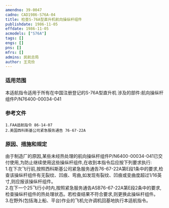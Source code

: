 ```yaml
---
amendno: 39-0047  
cadno: CAD1986-S76A-04  
title: 检查S-76A型直升机航向操纵杆组件  
publishdate: 1986-11-05  
effdate: 1986-11-05  
acmodels: ["S76A"]  
tags: []  
engs: []  
pns: []  
mfrs: []  
admins: 民航总局  
author: 王克俭  
---
```

  
### 适用范围  
本适航指令适用于所有在中国注册登记的S-76A型直升机     涉及的部件:航向操纵杆组件P/N76400-00034-041  
  
<!--more-->  
### 参考文件  
    1.FAA适航指令 86-14-07  
    2.美国西科斯基公司紧急服务通告 76-67-22A  
  
### 原因、措施和规定  
由于制造厂的原因,某些未经热处理的航向操纵杆组件P/N6400-00034-041已交付使用,为防止继续使用这些操纵杆组件,在收到本指令后应按下列要求执行:  
    1.在下次飞行前,按照西科斯基公司紧急服务通告76-67-22A第E段1条中的要求,检查该操纵杆组件有无裂纹、凹痕、弯曲,如发现有裂纹、凹痕或变曲度超过1/16英寸,则应报该操纵杆组件。  
    2.在下一个25飞行小时内,按照紧急服务通告ASB76-67-22A第E段2条中的要求,检查操纵杆组件的热处理状态。若检查结果不符合要求,则更换此操纵杆组件。  
    3.在野外(包括海上船、平台)作业的飞机允许调机回基地执行本适航指令。  
  
    
